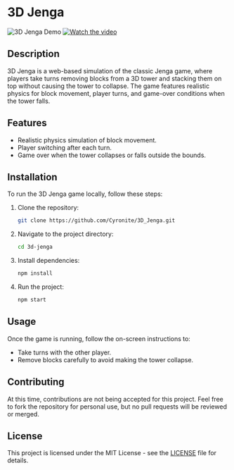 # 3D Jenga
![3D Jenga Demo](https://img.youtube.com/vi/Bz55YZSG9Zo/0.jpg)
[![Watch the video](https://img.youtube.com/vi/Bz55YZSG9Zo/0.jpg)](https://www.youtube.com/watch?v=Bz55YZSG9Zo)
## Description
3D Jenga is a web-based simulation of the classic Jenga game, where players take turns removing blocks from a 3D tower and stacking them on top without causing the tower to collapse. The game features realistic physics for block movement, player turns, and game-over conditions when the tower falls.

## Features
- Realistic physics simulation of block movement.
- Player switching after each turn.
- Game over when the tower collapses or falls outside the bounds.

## Installation
To run the 3D Jenga game locally, follow these steps:

1. Clone the repository:
    ```bash
    git clone https://github.com/Cyronite/3D_Jenga.git
    ```
2. Navigate to the project directory:
    ```bash
    cd 3d-jenga
    ```
3. Install dependencies:
    ```bash
    npm install
    ```
4. Run the project:
    ```bash
    npm start
    ```

## Usage
Once the game is running, follow the on-screen instructions to:
- Take turns with the other player.
- Remove blocks carefully to avoid making the tower collapse.

## Contributing
At this time, contributions are not being accepted for this project. Feel free to fork the repository for personal use, but no pull requests will be reviewed or merged.

## License
This project is licensed under the MIT License - see the [LICENSE](LICENSE) file for details.

